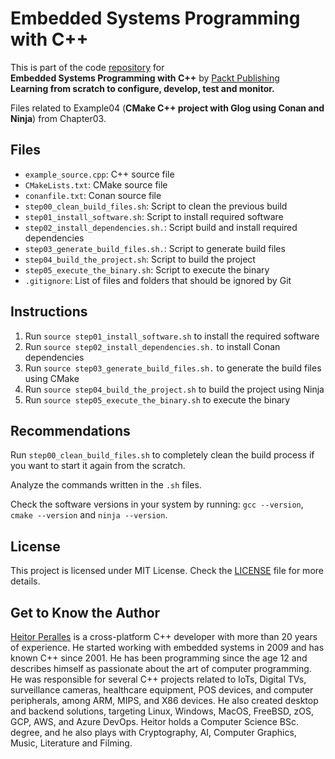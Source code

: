 # Embedded Systems Programming with C++

This is part of the code [repository](https://github.com/PacktPublishing/Embedded-Systems-Programming-with-Cxx) for<br>
**Embedded Systems Programming with C++** by [Packt Publishing](https://www.packtpub.com/)<br>
**Learning from scratch to configure, develop, test and monitor.**

Files related to Example04 (**CMake C++ project with Glog using Conan and Ninja**) from Chapter03.

## Files

* `example_source.cpp`: C++ source file
* `CMakeLists.txt`: CMake source file
* `conanfile.txt`: Conan source file
* `step00_clean_build_files.sh`: Script to clean the previous build
* `step01_install_software.sh`: Script to install required software
* `step02_install_dependencies.sh.`: Script build and install required dependencies
* `step03_generate_build_files.sh.`: Script to generate build files
* `step04_build_the_project.sh`: Script to build the project
* `step05_execute_the_binary.sh`: Script to execute the binary
* `.gitignore`: List of files and folders that should be ignored by Git

## Instructions

1. Run `source step01_install_software.sh` to install the required software
2. Run `source step02_install_dependencies.sh.` to install Conan dependencies
3. Run `source step03_generate_build_files.sh.` to generate the build files using CMake
4. Run `source step04_build_the_project.sh` to build the project using Ninja
5. Run `source step05_execute_the_binary.sh` to execute the binary

## Recommendations

Run `step00_clean_build_files.sh` to completely clean the build process if you want to start it again from the scratch.

Analyze the commands written in the `.sh` files.

Check the software versions in your system by running: `gcc --version`, `cmake --version`  and `ninja --version`.

## License

This project is licensed under MIT License. Check the [LICENSE](LICENSE) file for more details.

## Get to Know the Author

[Heitor Peralles](mailto:heitorgp@gmail.com) is a cross-platform C++ developer with more than 20 years of experience. He started working with embedded systems in 2009 and has known C++ since 2001. He has been programming since the age 12 and describes himself as passionate about the art of computer programming. He was responsible for several C++ projects related to IoTs, Digital TVs, surveillance cameras, healthcare equipment, POS devices, and computer peripherals, among ARM, MIPS, and X86 devices. He also created desktop and backend solutions, targeting Linux, Windows, MacOS, FreeBSD, zOS, GCP, AWS, and Azure DevOps. Heitor holds a Computer Science BSc. degree, and he also plays with Cryptography, AI, Computer Graphics, Music, Literature and Filming.
